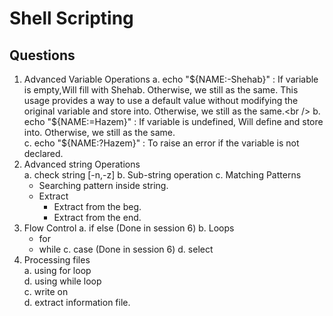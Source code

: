 # Shell Scripting

## Questions
1. Advanced Variable Operations
   a. echo "${NAME:-Shehab}" : If variable is empty,Will fill with Shehab. Otherwise, we still as the same. This usage provides a way to use a default value without modifying the original variable and store into. Otherwise, we still as the same.<br />
   b. echo "${NAME:=Hazem}" : If variable is undefined, Will define and store into. Otherwise, we still as the same.<br />
   c. echo "${NAME:?Hazem}" : To raise an error if the variable is not declared.<br />
2. Advanced string Operations<br />
   a. check string [-n,-z]
   b. Sub-string operation
   c. Matching Patterns
     + Searching pattern inside string.
     + Extract
        + Extract from the beg.
        + Extract from the end.
3. Flow Control
   a. if else (Done in session 6) 
   b. Loops
     + for
     + while
   c. case (Done in session 6)
   d. select
4. Processing files <br />
   a. using for loop <br />
   d. using while loop <br />
   c. write on <br />
   d. extract information file. <br />



